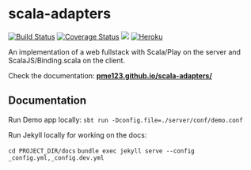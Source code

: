# scala-adapters
[![Build Status](https://travis-ci.org/pme123/scala-adapters.svg?branch=master)](https://travis-ci.org/pme123/scala-adapters)
[![Coverage Status](https://coveralls.io/repos/github/pme123/scala-adapters/badge.svg?branch=master)](https://coveralls.io/github/pme123/scala-adapters?branch=master)
[![](https://jitpack.io/v/pme123/scala-adapters.svg)](https://jitpack.io/#pme123/scala-adapters)
[![Heroku](http://heroku-badge.herokuapp.com/?app=tranquil-reef-73468)](https://tranquil-reef-73468.herokuapp.com)

An implementation of a web fullstack with Scala/Play on the server and ScalaJS/Binding.scala on the client.

Check the documentation: **[pme123.github.io/scala-adapters/](https://pme123.github.io/scala-adapters/)**

## Documentation

Run Demo app locally:
`sbt run -Dconfig.file=./server/conf/demo.conf`

Run Jekyll locally for working on the docs:

`cd PROJECT_DIR/docs` 
`bundle exec jekyll serve --config _config.yml,_config.dev.yml`